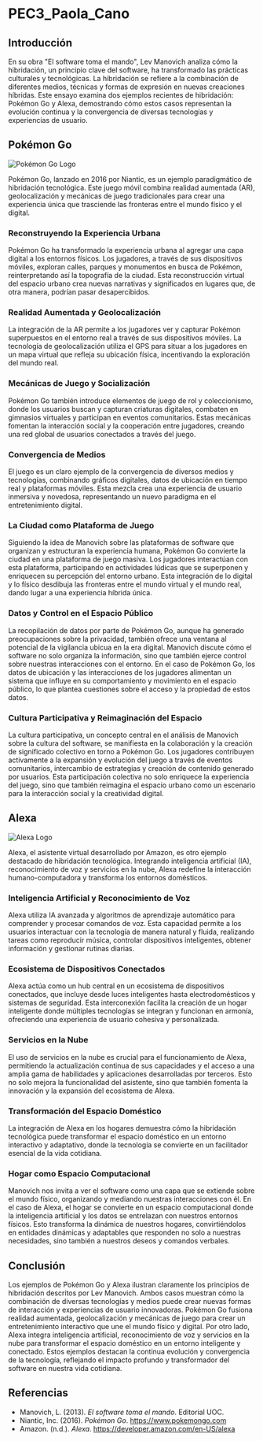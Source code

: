 ﻿# PEC3_Paola_Cano

## Introducción

En su obra "El software toma el mando", Lev Manovich analiza cómo la hibridación, un principio clave del software, ha transformado las prácticas culturales y tecnológicas. La hibridación se refiere a la combinación de diferentes medios, técnicas y formas de expresión en nuevas creaciones híbridas. Este ensayo examina dos ejemplos recientes de hibridación: Pokémon Go y Alexa, demostrando cómo estos casos representan la evolución continua y la convergencia de diversas tecnologías y experiencias de usuario.

## Pokémon Go

![Pokémon Go Logo](https://upload.wikimedia.org/wikipedia/commons/thumb/2/23/Pok%C3%A9mon_GO_logo.svg/1200px-Pok%C3%A9mon_GO_logo.svg.png)

Pokémon Go, lanzado en 2016 por Niantic, es un ejemplo paradigmático de hibridación tecnológica. Este juego móvil combina realidad aumentada (AR), geolocalización y mecánicas de juego tradicionales para crear una experiencia única que trasciende las fronteras entre el mundo físico y el digital.

### Reconstruyendo la Experiencia Urbana

Pokémon Go ha transformado la experiencia urbana al agregar una capa digital a los entornos físicos. Los jugadores, a través de sus dispositivos móviles, exploran calles, parques y monumentos en busca de Pokémon, reinterpretando así la topografía de la ciudad. Esta reconstrucción virtual del espacio urbano crea nuevas narrativas y significados en lugares que, de otra manera, podrían pasar desapercibidos.

### Realidad Aumentada y Geolocalización

La integración de la AR permite a los jugadores ver y capturar Pokémon superpuestos en el entorno real a través de sus dispositivos móviles. La tecnología de geolocalización utiliza el GPS para situar a los jugadores en un mapa virtual que refleja su ubicación física, incentivando la exploración del mundo real.

### Mecánicas de Juego y Socialización

Pokémon Go también introduce elementos de juego de rol y coleccionismo, donde los usuarios buscan y capturan criaturas digitales, combaten en gimnasios virtuales y participan en eventos comunitarios. Estas mecánicas fomentan la interacción social y la cooperación entre jugadores, creando una red global de usuarios conectados a través del juego.

### Convergencia de Medios

El juego es un claro ejemplo de la convergencia de diversos medios y tecnologías, combinando gráficos digitales, datos de ubicación en tiempo real y plataformas móviles. Esta mezcla crea una experiencia de usuario inmersiva y novedosa, representando un nuevo paradigma en el entretenimiento digital.

### La Ciudad como Plataforma de Juego

Siguiendo la idea de Manovich sobre las plataformas de software que organizan y estructuran la experiencia humana, Pokémon Go convierte la ciudad en una plataforma de juego masiva. Los jugadores interactúan con esta plataforma, participando en actividades lúdicas que se superponen y enriquecen su percepción del entorno urbano. Esta integración de lo digital y lo físico desdibuja las fronteras entre el mundo virtual y el mundo real, dando lugar a una experiencia híbrida única.

### Datos y Control en el Espacio Público

La recopilación de datos por parte de Pokémon Go, aunque ha generado preocupaciones sobre la privacidad, también ofrece una ventana al potencial de la vigilancia ubicua en la era digital. Manovich discute cómo el software no solo organiza la información, sino que también ejerce control sobre nuestras interacciones con el entorno. En el caso de Pokémon Go, los datos de ubicación y las interacciones de los jugadores alimentan un sistema que influye en su comportamiento y movimiento en el espacio público, lo que plantea cuestiones sobre el acceso y la propiedad de estos datos.

### Cultura Participativa y Reimaginación del Espacio

La cultura participativa, un concepto central en el análisis de Manovich sobre la cultura del software, se manifiesta en la colaboración y la creación de significado colectivo en torno a Pokémon Go. Los jugadores contribuyen activamente a la expansión y evolución del juego a través de eventos comunitarios, intercambio de estrategias y creación de contenido generado por usuarios. Esta participación colectiva no solo enriquece la experiencia del juego, sino que también reimagina el espacio urbano como un escenario para la interacción social y la creatividad digital.


## Alexa

![Alexa Logo](https://1000logos.net/wp-content/uploads/2023/04/Alexa-logo.png)

Alexa, el asistente virtual desarrollado por Amazon, es otro ejemplo destacado de hibridación tecnológica. Integrando inteligencia artificial (IA), reconocimiento de voz y servicios en la nube, Alexa redefine la interacción humano-computadora y transforma los entornos domésticos.

### Inteligencia Artificial y Reconocimiento de Voz

Alexa utiliza IA avanzada y algoritmos de aprendizaje automático para comprender y procesar comandos de voz. Esta capacidad permite a los usuarios interactuar con la tecnología de manera natural y fluida, realizando tareas como reproducir música, controlar dispositivos inteligentes, obtener información y gestionar rutinas diarias.

### Ecosistema de Dispositivos Conectados

Alexa actúa como un hub central en un ecosistema de dispositivos conectados, que incluye desde luces inteligentes hasta electrodomésticos y sistemas de seguridad. Esta interconexión facilita la creación de un hogar inteligente donde múltiples tecnologías se integran y funcionan en armonía, ofreciendo una experiencia de usuario cohesiva y personalizada.

### Servicios en la Nube

El uso de servicios en la nube es crucial para el funcionamiento de Alexa, permitiendo la actualización continua de sus capacidades y el acceso a una amplia gama de habilidades y aplicaciones desarrolladas por terceros. Esto no solo mejora la funcionalidad del asistente, sino que también fomenta la innovación y la expansión del ecosistema de Alexa.

### Transformación del Espacio Doméstico

La integración de Alexa en los hogares demuestra cómo la hibridación tecnológica puede transformar el espacio doméstico en un entorno interactivo y adaptativo, donde la tecnología se convierte en un facilitador esencial de la vida cotidiana.

### Hogar como Espacio Computacional

Manovich nos invita a ver el software como una capa que se extiende sobre el mundo físico, organizando y mediando nuestras interacciones con él. En el caso de Alexa, el hogar se convierte en un espacio computacional donde la inteligencia artificial y los datos se entrelazan con nuestros entornos físicos. Esto transforma la dinámica de nuestros hogares, convirtiéndolos en entidades dinámicas y adaptables que responden no solo a nuestras necesidades, sino también a nuestros deseos y comandos verbales.

## Conclusión

Los ejemplos de Pokémon Go y Alexa ilustran claramente los principios de hibridación descritos por Lev Manovich. Ambos casos muestran cómo la combinación de diversas tecnologías y medios puede crear nuevas formas de interacción y experiencias de usuario innovadoras. Pokémon Go fusiona realidad aumentada, geolocalización y mecánicas de juego para crear un entretenimiento interactivo que une el mundo físico y digital. Por otro lado, Alexa integra inteligencia artificial, reconocimiento de voz y servicios en la nube para transformar el espacio doméstico en un entorno inteligente y conectado. Estos ejemplos destacan la continua evolución y convergencia de la tecnología, reflejando el impacto profundo y transformador del software en nuestra vida cotidiana.


## Referencias

- Manovich, L. (2013). *El software toma el mando*. Editorial UOC.
- Niantic, Inc. (2016). *Pokémon Go*. https://www.pokemongo.com
- Amazon. (n.d.). *Alexa*. https://developer.amazon.com/en-US/alexa

